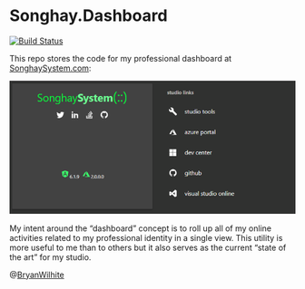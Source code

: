 # Songhay.Dashboard

[![Build Status](https://songhay.visualstudio.com/SonghaySystem/_apis/build/status/songhay-system-dashboard-yaml-build)](https://songhay.visualstudio.com/SonghaySystem/_build/latest?definitionId=14)

This repo stores the code for my professional dashboard at [SonghaySystem.com](http://songhaysystem.com):

![dash](./images/dash.png)

My intent around the “dashboard” concept is to roll up all of my online activities related to my professional identity in a single view. This utility is more useful to me than to others but it also serves as the current “state of the art” for my studio.

@[BryanWilhite](https://twitter.com/bryanwilhite)